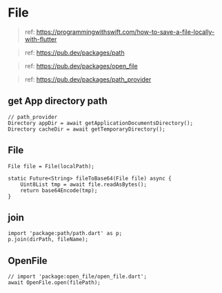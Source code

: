 # File
> ref: https://programmingwithswift.com/how-to-save-a-file-locally-with-flutter

> ref: https://pub.dev/packages/path

> ref: https://pub.dev/packages/open_file

> ref: https://pub.dev/packages/path_provider

## get App directory path
```
// path_provider
Directory appDir = await getApplicationDocumentsDirectory();
Directory cacheDir = await getTemporaryDirectory();

```

## File
```
File file = File(localPath);

static Future<String> fileToBase64(File file) async {
    Uint8List tmp = await file.readAsBytes();
    return base64Encode(tmp);
}

```

## join
```
import 'package:path/path.dart' as p;
p.join(dirPath, fileName);

```

## OpenFile
```
// import 'package:open_file/open_file.dart';
await OpenFile.open(filePath);
```







